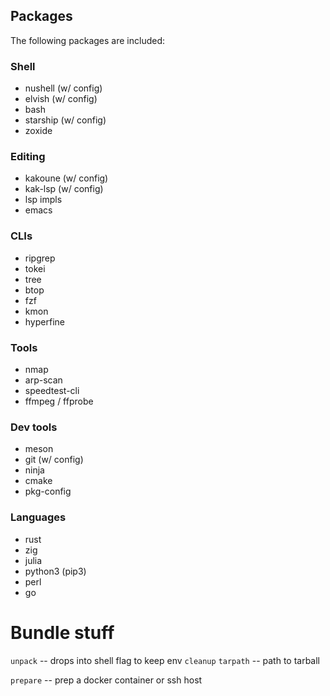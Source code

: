 ## Packages

The following packages are included:

### Shell
- nushell (w/ config)
- elvish (w/ config)
- bash
- starship (w/ config)
- zoxide

### Editing
- kakoune (w/ config)
- kak-lsp (w/ config)
- lsp impls
- emacs

### CLIs
- ripgrep
- tokei
- tree
- btop
- fzf
- kmon
- hyperfine

### Tools
- nmap
- arp-scan
- speedtest-cli
- ffmpeg / ffprobe

### Dev tools
- meson
- git (w/ config)
- ninja
- cmake
- pkg-config

### Languages
- rust
- zig
- julia
- python3 (pip3)
- perl
- go


# Bundle stuff
`unpack` -- drops into shell
  flag to keep env
`cleanup`
`tarpath` -- path to tarball

`prepare` -- prep a docker container or ssh host
